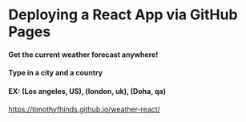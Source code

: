 # Deploying a React App via GitHub Pages

#### Get the current weather forecast anywhere!
#### Type in a city and a country
#### EX: (Los angeles, US), (london, uk), (Doha, qa)

https://timothyfhinds.github.io/weather-react/
